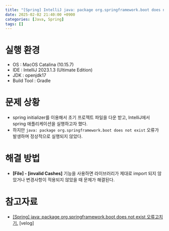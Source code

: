 ```yaml
---
title: "[Spring] IntelliJ java: package org.springframework.boot does not exist 오류 해결"
date: 2025-02-02 21:40:00 +0900
categories: [Java, Spring]
tags: []
---
```


# 실행 환경

- OS : MacOS Catalina (10.15.7)
- IDE : IntelliJ 2023.1.3 (Ultimate Edition)
- JDK : openjdk17
- Build Tool : Gradle

# 문제 상황

- spring initializer를 이용해서 초기 프로젝트 파일을 다운 받고, IntelliJ에서 spring 애플리케이션을 실행하고자 했다.
- 하지만 `java: package org.springframework.boot does not exist` 오류가 발생하며 정상적으로 실행되지 않았다.

# 해결 방법

- **[File] - [invalid Cashes]** 기능을 사용하면 라이브러리가 제대로 import 되지 않았거나 변경사항이 적용되지 않았을 때 문제가 해결된다.

# 참고자료

- [[Spring] java: package org.springframework.boot does not exist 오류고치기.](https://velog.io/@mybymine/Spring-java-package-org.springframework.boot-does-not-exist-%EC%98%A4%EB%A5%98%EA%B3%A0%EC%B9%98%EA%B8%B0) [velog]
